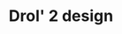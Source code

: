 ---
title: "Drol' 2 design"
url: /la-cote-saint-andre/drol-2-design/
shop: décoration intérieure
---